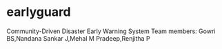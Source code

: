 # earlyguard
Community-Driven Disaster Early Warning System
Team members: Gowri BS,Nandana Sankar J,Mehal M Pradeep,Renjitha P